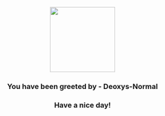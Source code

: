 <p align="center">
    <img src="https://raw.githubusercontent.com/PokeAPI/sprites/master/sprites/pokemon/386.png" width="150" height="150">
</p>
<h3 align="center">You have been greeted by - <b>Deoxys-Normal</b></h3>
<h3 align="center">Have a nice day!</h3>
